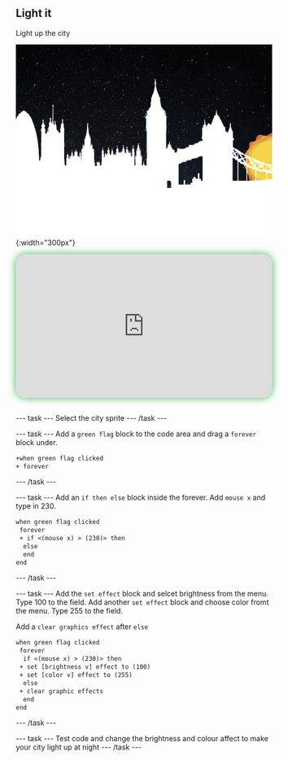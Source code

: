 ## Light it


<div style="display: flex; flex-wrap: wrap">
<div style="flex-basis: 200px; flex-grow: 1; margin-right: 15px;">
Light up the city
</div>
<div>

![ADD](images/bright.png){:width="300px"}

</div>
</div>

<html>
<div style="position: relative; width: 100%; aspect-ratio: 16 / 9; border-radius: 20px; box-shadow: 0 0 15px #3fb654; overflow: hidden;">
<iframe style="position: absolute; top: 0; left: 0; right: 0; width: 100%; height: 100%; border: none;" src="https://www.youtube.com/embed/1JV6m_1x9CE?rel=0&cc_load_policy=1" allowfullscreen allow="accelerometer; autoplay; clipboard-write; encrypted-media; gyroscope; picture-in-picture; web-share">
</iframe>
</div><br>
</html>


--- task ---
Select the city sprite
--- /task ---

--- task ---
Add a `green flag` block to the code area and drag a `forever` block under. 

```blocks3
+when green flag clicked
+ forever
```
--- /task ---

--- task ---
Add an `if then else` block inside the forever. Add `mouse x` and type in 230. 

```blocks3
when green flag clicked
 forever
 + if <(mouse x) > (230)> then
  else
  end
end
```
--- /task ---

--- task ---
Add the `set effect` block and selcet brightness from the menu. Type 100 to the field. Add another `set effect` block and choose color fromt the menu. Type 255 to the field.

Add a `clear graphics effect` after `else`

```blocks3
when green flag clicked
 forever
  if <(mouse x) > (230)> then
 + set [brightness v] effect to (100)
 + set [color v] effect to (255)
  else
 + clear graphic effects
  end
end
```
--- /task ---

--- task ---
Test code and change the brightness and colour affect to make your city light up at night
--- /task ---

